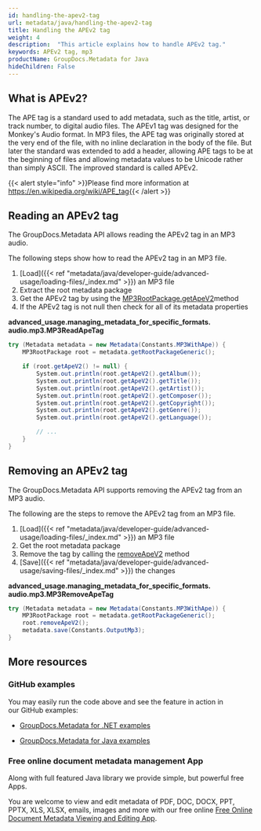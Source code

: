 ```yaml
---
id: handling-the-apev2-tag
url: metadata/java/handling-the-apev2-tag
title: Handling the APEv2 tag
weight: 4
description:  "This article explains how to handle APEv2 tag."
keywords: APEv2 tag, mp3
productName: GroupDocs.Metadata for Java
hideChildren: False
---
```

## What is APEv2?

The APE tag is a standard used to add metadata, such as the title, artist, or track number, to digital audio files. The APEv1 tag was designed for the Monkey's Audio format. In MP3 files, the APE tag was originally stored at the very end of the file, with no inline declaration in the body of the file. But later the standard was extended to add a header, allowing APE tags to be at the beginning of files and allowing metadata values to be Unicode rather than simply ASCII. The improved standard is called APEv2. 

{{< alert style="info" >}}Please find more information at https://en.wikipedia.org/wiki/APE_tag{{< /alert >}}

## Reading an APEv2 tag

The GroupDocs.Metadata API allows reading the APEv2 tag in an MP3 audio.

The following steps show how to read the APEv2 tag in an MP3 file.

1.  [Load]({{< ref "metadata/java/developer-guide/advanced-usage/loading-files/_index.md" >}}) an MP3 file
2.  Extract the root metadata package
3.  Get the APEv2 tag by using the [MP3RootPackage.getApeV2](https://apireference.groupdocs.com/metadata/java/com.groupdocs.metadata.core/MP3RootPackage#getApeV2())method
4.  If the APEv2 tag is not null then check for all of its metadata properties

**advanced\_usage.managing\_metadata\_for\_specific\_formats.<WBR>audio.mp3.MP3ReadApeTag**

```csharp
try (Metadata metadata = new Metadata(Constants.MP3WithApe)) {
	MP3RootPackage root = metadata.getRootPackageGeneric();

	if (root.getApeV2() != null) {
		System.out.println(root.getApeV2().getAlbum());
		System.out.println(root.getApeV2().getTitle());
		System.out.println(root.getApeV2().getArtist());
		System.out.println(root.getApeV2().getComposer());
		System.out.println(root.getApeV2().getCopyright());
		System.out.println(root.getApeV2().getGenre());
		System.out.println(root.getApeV2().getLanguage());

		// ...
	}
}
```

## Removing an APEv2 tag

The GroupDocs.Metadata API supports removing the APEv2 tag from an MP3 audio.

The following are the steps to remove the APEv2 tag from an MP3 file.

1.  [Load]({{< ref "metadata/java/developer-guide/advanced-usage/loading-files/_index.md" >}}) an MP3 file
2.  Get the root metadata package
3.  Remove the tag by calling the [removeApeV2](https://apireference.groupdocs.com/metadata/java/com.groupdocs.metadata.core/MP3RootPackage#removeApeV2()) method
4.  [Save]({{< ref "metadata/java/developer-guide/advanced-usage/saving-files/_index.md" >}}) the changes

**advanced\_usage.managing\_metadata\_for\_specific\_formats.<WBR>audio.mp3.MP3RemoveApeTag**

```csharp
try (Metadata metadata = new Metadata(Constants.MP3WithApe)) {
	MP3RootPackage root = metadata.getRootPackageGeneric();
	root.removeApeV2();
	metadata.save(Constants.OutputMp3);
}
```

## More resources

### GitHub examples

You may easily run the code above and see the feature in action in our GitHub examples:

*   [GroupDocs.Metadata for .NET examples](https://github.com/groupdocs-metadata/GroupDocs.Metadata-for-.NET)
    
*   [GroupDocs.Metadata for Java examples](https://github.com/groupdocs-metadata/GroupDocs.Metadata-for-Java)
    

### Free online document metadata management App

Along with full featured Java library we provide simple, but powerful free Apps.

You are welcome to view and edit metadata of PDF, DOC, DOCX, PPT, PPTX, XLS, XLSX, emails, images and more with our free online [Free Online Document Metadata Viewing and Editing App](https://products.groupdocs.app/metadata).
